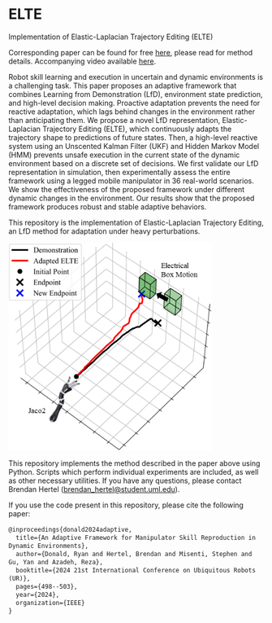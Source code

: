 # ELTE
 Implementation of Elastic-Laplacian Trajectory Editing (ELTE)

Corresponding paper can be found for free [here](https://arxiv.org/abs/2405.15711), please read for method details. Accompanying video available [here](https://youtu.be/H342Y0Hxl_0).

Robot skill learning and execution in uncertain and dynamic environments is a challenging task. This paper proposes an adaptive framework that combines Learning from Demonstration (LfD), environment state prediction, and high-level decision making. Proactive adaptation prevents the need for reactive adaptation, which lags behind changes in the environment rather than anticipating them. We propose a novel LfD representation, Elastic-Laplacian Trajectory Editing (ELTE), which continuously adapts the trajectory shape to predictions of future states. Then, a high-level reactive system using an Unscented Kalman Filter (UKF) and Hidden Markov Model (HMM) prevents unsafe execution in the current state of the dynamic environment based on a discrete set of decisions. We first validate our LfD representation in simulation, then experimentally assess the entire framework using a legged mobile manipulator in 36 real-world scenarios. We show the effectiveness of the proposed framework under different dynamic changes in the environment. Our results show that the proposed framework produces robust and stable adaptive behaviors.

This repository is the implementation of Elastic-Laplacian Trajectory Editing, an LfD method for adaptation under heavy perturbations.

<img src="https://github.com/brenhertel/ELTE/blob/main/pictures/elte_box.png" alt="" width="400"/>

This repository implements the method described in the paper above using Python. Scripts which perform individual experiments are included, as well as other necessary utilities. If you have any questions, please contact Brendan Hertel (brendan_hertel@student.uml.edu).

If you use the code present in this repository, please cite the following paper:
```
@inproceedings{donald2024adaptive,
  title={An Adaptive Framework for Manipulator Skill Reproduction in Dynamic Environments},
  author={Donald, Ryan and Hertel, Brendan and Misenti, Stephen and Gu, Yan and Azadeh, Reza},
  booktitle={2024 21st International Conference on Ubiquitous Robots (UR)},
  pages={498--503},
  year={2024},
  organization={IEEE}
}
```
